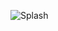 
![Splash](https://user-images.githubusercontent.com/99819569/184377863-e72b55e2-7af3-4a13-b7dc-871c633b87ac.png)

